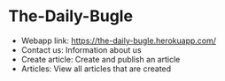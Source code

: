 # The-Daily-Bugle
- Webapp link: https://the-daily-bugle.herokuapp.com/
- Contact us: Information about us
- Create article: Create and publish an article
- Articles: View all articles that are created

